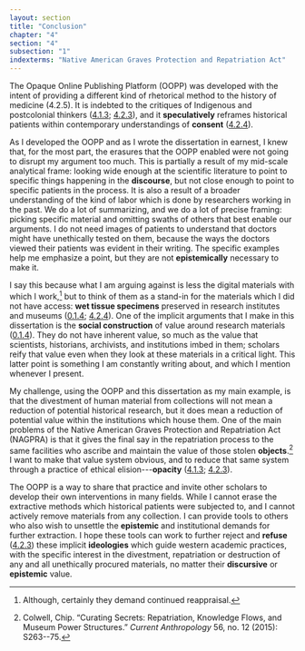 ```yaml
---
layout: section
title: "Conclusion"
chapter: "4"
section: "4"
subsection: "1"
indexterms: "Native American Graves Protection and Repatriation Act"
---
```


The Opaque Online Publishing Platform (OOPP) was developed with the intent of providing a different kind of rhetorical method to the history of medicine (4.2.5). It is indebted to the critiques of Indigenous and postcolonial thinkers (<a href="{{ site.baseurl }}/narrative/4_1_3">4.1.3</a>; <a href="{{ site.baseurl }}/narrative/4_2_3">4.2.3</a>), and it <span data-tooltip aria-haspopup="true" class="has-tip" data-disable-hover="false" tabindex="1" data-title="The term speculative refers to a broader discussion in history in how to best address structural violence which produces gaps in the archive. Speculative history imagines what might have happened, or otherwise fill in the gap where these violences occurred."><b>speculatively</b></span> reframes historical patients within contemporary understandings of <span data-tooltip aria-haspopup="true" class="has-tip" data-disable-hover="false" tabindex="1" data-title="I use the phrase 'consent' to refer to the idea of informed consent: that a research subject needs to be aware of what will happen to them in a research project, and that they have the ability to say 'no' at any point during the research program."><b>consent</b></span> (<a href="{{ site.baseurl }}/narrative/4_2_4">4.2.4</a>).

As I developed the OOPP and as I wrote the dissertation in earnest, I knew that, for the most part, the erasures that the OOPP enabled were not going to disrupt my argument too much. This is partially a result of my mid-scale analytical frame: looking wide enough at the scientific literature to point to specific things happening in the <span data-tooltip aria-haspopup="true" class="has-tip" data-disable-hover="false" tabindex="1" data-title="Discourse refers to a scholarly conversation which occurs in a field of knowledge production. I use it in a Foucauldian sense, to convey the agreed upon modes and objects of discussion which are taken for granted in a community or scholarly field."><b>discourse</b></span>, but not close enough to point to specific patients in the process. It is also a result of a broader understanding of the kind of labor which is done by researchers working in the past. We do a lot of summarizing, and we do a lot of precise framing: picking specific material and omitting swaths of others that best enable our arguments. I do not need images of patients to understand that doctors might have unethically tested on them, because the ways the doctors viewed their patients was evident in their writing. The specific examples help me emphasize a point, but they are not <span data-tooltip aria-haspopup="true" class="has-tip" data-disable-hover="false" tabindex="1" data-title="Epistemics is a philosophical term referring to the study of knowledge. I use it to talk about the entwined practices of scientific culture, its arguments, and its methodologies."><b>epistemically</b></span> necessary to make it.

I say this because what I am arguing against is less the digital materials with which I work,[^fn1] but to think of them as a stand-in for the materials which I did not have access: <span data-tooltip aria-haspopup="true" class="has-tip" data-disable-hover="false" tabindex="1" data-title="Wet specimens refer to living tissues preserved in fluid. Contemporary wet specimens are usually submerged in a formalin mixture, and older specimens from the eighteenth and nineteenth centuries were usually preserved in a spirit like rum or whiskey."><b>wet tissue specimens</b></span> preserved in research institutes and museums (<a href="{{ site.baseurl }}/narrative/0_1_4">0.1.4</a>; <a href="{{ site.baseurl }}/narrative/4_2_4">4.2.4</a>). One of the implicit arguments that I make in this dissertation is the <span data-tooltip aria-haspopup="true" class="has-tip" data-disable-hover="false" tabindex="1" data-title="Social construction refers to a philosophical approach to ontology and epistemics, where human understandings of phenomena are dependent on a social agreement regarding how that phenomenon is interpreted."><b>social construction</b></span> of value around research materials (<a href="{{ site.baseurl }}/narrative/0_1_4">0.1.4</a>). They do not have inherent value, so much as the value that scientists, historians, archivists, and institutions imbed in them; scholars reify that value even when they look at these materials in a critical light. This latter point is something I am constantly writing about, and which I mention whenever I present.

My challenge, using the OOPP and this dissertation as my main example, is that the divestment of human material from collections will not mean a reduction of potential historical research, but it does mean a reduction of potential value within the institutions which house them. One of the main problems of the Native American Graves Protection and Repatriation Act (NAGPRA) is that it gives the final say in the repatriation process to the same facilities who ascribe and maintain the value of those stolen <span data-tooltip aria-haspopup="true" class="has-tip" data-disable-hover="false" tabindex="1" data-title="I use the term research object to refer to materials that have been divorced from the subject of their origin. Object, as I use it, carefully considers how human patients are denied their humanity through transformations that deem them as objects."><b>objects</b></span>.[^fn2] I want to make that value system obvious, and to reduce that same system through a practice of ethical elision---<span data-tooltip aria-haspopup="true" class="has-tip" data-disable-hover="false" tabindex="1" data-title="Opacity is a rights-based philosophical framework that assumes humans have a right to not be known in knowledge systems."><b>opacity</b></span> (<a href="{{ site.baseurl }}/narrative/4_1_3">4.1.3</a>; <a href="{{ site.baseurl }}/narrative/4_2_3">4.2.3</a>).

The OOPP is a way to share that practice and invite other scholars to develop their own interventions in many fields. While I cannot erase the extractive methods which historical patients were subjected to, and I cannot actively remove materials from any collection. I can provide tools to others who also wish to unsettle the <span data-tooltip aria-haspopup="true" class="has-tip" data-disable-hover="false" tabindex="1" data-title="Epistemics is a philosophical term referring to the study of knowledge. I use it to talk about the entwined practices of scientific culture, its arguments, and its methodologies."><b>epistemic</b></span> and institutional demands for further extraction. I hope these tools can work to further reject and <span data-tooltip aria-haspopup="true" class="has-tip" data-disable-hover="false" tabindex="1" data-title="Refusal refers to the moments, actions, and possibilities enabled by denying academic access to personal, cultural, or spiritual materials and knowledge."><b>refuse</b></span> (<a href="{{ site.baseurl }}/narrative/4_2_3">4.2.3</a>) these implicit <span data-tooltip aria-haspopup="true" class="has-tip" data-disable-hover="false" tabindex="1" data-title="Ideology refers to a generally agreed upon understanding of a phenomenon or cultural idea. Ideologies are like the air we breathe, in that they are pervasive and difficult to see without some framework to understand them."><b>ideologies</b></span> which guide western academic practices, with the specific interest in the divestment, repatriation or destruction of any and all unethically procured materials, no matter their <span data-tooltip aria-haspopup="true" class="has-tip" data-disable-hover="false" tabindex="1" data-title="Discourse refers to a scholarly conversation which occurs in a field of knowledge production. I use it in a Foucauldian sense, to convey the agreed upon modes and objects of discussion which are taken for granted in a community or scholarly field."><b>discursive</b></span> or <span data-tooltip aria-haspopup="true" class="has-tip" data-disable-hover="false" tabindex="1" data-title="Epistemics is a philosophical term referring to the study of knowledge. I use it to talk about the entwined practices of scientific culture, its arguments, and its methodologies."><b>epistemic</b></span> value.

<div class="style-divider">
 	<div class="line"></div>
</div>

[^fn1]: Although, certainly they demand continued reappraisal.

[^fn2]: Colwell, Chip. “Curating Secrets: Repatriation, Knowledge Flows, and Museum Power Structures.” *Current Anthropology* 56, no. 12 (2015): S263--75.